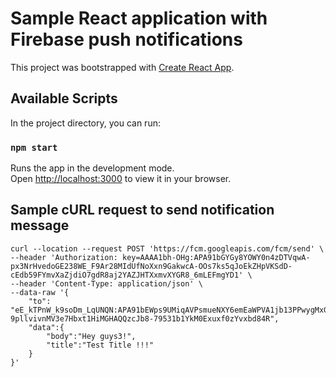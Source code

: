 # Sample React application with Firebase push notifications 

This project was bootstrapped with [Create React App](https://github.com/facebook/create-react-app).

## Available Scripts

In the project directory, you can run:

### `npm start`

Runs the app in the development mode.\
Open [http://localhost:3000](http://localhost:3000) to view it in your browser.

## Sample cURL request to send notification message

```
curl --location --request POST 'https://fcm.googleapis.com/fcm/send' \
--header 'Authorization: key=AAAA1bh-OHg:APA91bGYGy8YOWY0n4zDTVqwA-px3NrHvedoGE238WE_F9Ar28MIdUfNoXxn9GakwcA-OOs7ks5qJoEkZHpVKSdD-cEdb59FYmvXaZjdiO7gdR8aj2YAZJHTXxmvXYGR8_6mLEFmgYD1' \
--header 'Content-Type: application/json' \
--data-raw '{
    "to": "eE_kTPnW_k9soDm_LqUNQN:APA91bEWps9UMiqAVPsmueNXY6emEaWPVA1jb13PPwygMxGFgQogZPP7tkBDXwFhr02Y0LaDhYqa0MFcY-9pllvivnMV3e7Hbxt1HiMGHAQQzcJb8-79531b1YkM0Exuxf0zYvxbd84R",
    "data":{
        "body":"Hey guys3!",
        "title":"Test Title !!!"
    }
}'
```